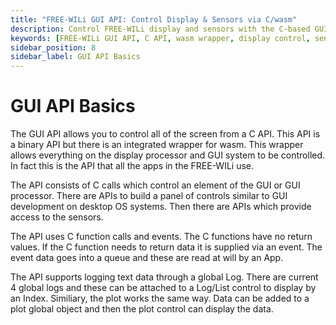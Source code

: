 ```yaml
---
title: "FREE-WILi GUI API: Control Display & Sensors via C/wasm"
description: Control FREE-WILi display and sensors with the C-based GUI API, featuring wasm support. Manage GUI elements, handle events, and utilize global logs for seamless integration.
keywords: [FREE-WILi GUI API, C API, wasm wrapper, display control, sensor access, event handling, global logs, GUI development]
sidebar_position: 8
sidebar_label: GUI API Basics
---
```


# GUI API Basics

The GUI API allows you to control all of the screen from a C API. This API is a binary API but there is an integrated wrapper for wasm. This wrapper allows everything on the display processor and GUI system to be controlled. In fact this is the API that all the apps in the FREE-WILi use.

The API consists of C calls which control an element of the GUI or GUI processor. There are APIs to build a panel of controls similar to GUI development on desktop OS systems. Then there are APIs which provide access to the sensors.

The API uses C function calls and events. The C functions have no return values. If the C function needs to return data it is supplied via an event. The event data goes into a queue and these are read at will by an App.

The API supports logging text data through a global Log. There are current 4 global logs and these can be attached to a Log/List control to display by an Index. Similiary, the plot works the same way. Data can be added to a plot global object and then the plot control can display the data.